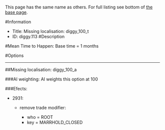 This page has the same name as others. For full listing see bottom of [the base page](missing_localisation_diggy_100_t2.md).

#Information
 - Title: Missing localisation: diggy_100_t
 - ID: diggy.113
#Description

#Mean Time to Happen:
Base time = 1 months

#Options

___
##Missing localisation: diggy_100_a

###AI weighting:
AI weights this option at 100


###Efects:<ul><li>2931:</li><ul><li>remove trade modifier:</li><ul><li>who = ROOT</li><li>key = MARRHOLD_CLOSED</li></ul></ul></ul>
